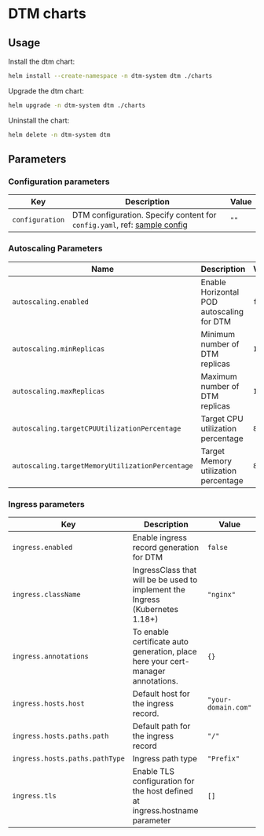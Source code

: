 # DTM charts

## Usage

Install the dtm chart:

```bash
helm install --create-namespace -n dtm-system dtm ./charts
```

Upgrade the dtm chart:

```bash
helm upgrade -n dtm-system dtm ./charts
```

Uninstall the chart:

```bash
helm delete -n dtm-system dtm
```

## Parameters

### Configuration parameters

| Key             | Description                                                                                                                           | Value |
|-----------------|---------------------------------------------------------------------------------------------------------------------------------------|-------|
| `configuration` | DTM configuration. Specify content for `config.yaml`, ref: [sample config](https://github.com/sllt/dtm/blob/main/conf.sample.yml) | `""`  |



### Autoscaling Parameters

| Name                                            | Description                               | Value   |
|-------------------------------------------------|-------------------------------------------|---------|
| `autoscaling.enabled`                           | Enable Horizontal POD autoscaling for DTM | `false` |
| `autoscaling.minReplicas`                       | Minimum number of DTM replicas            | `1`     |
| `autoscaling.maxReplicas`                       | Maximum number of DTM replicas            | `10`    |
| `autoscaling.targetCPUUtilizationPercentage`    | Target CPU utilization percentage         | `80`    |
| `autoscaling.targetMemoryUtilizationPercentage` | Target Memory utilization percentage      | `80`    |

### Ingress parameters

| Key                            | Description                                                                      | Value               |
|--------------------------------|----------------------------------------------------------------------------------|---------------------|
| `ingress.enabled`              | Enable ingress record generation for DTM                                         | `false`             |
| `ingress.className`            | IngressClass that will be be used to implement the Ingress (Kubernetes 1.18+)    | `"nginx"`           |
| `ingress.annotations`          | To enable certificate auto generation, place here your cert-manager annotations. | `{}`                |
| `ingress.hosts.host`           | Default host for the ingress record.                                             | `"your-domain.com"` |
| `ingress.hosts.paths.path`     | Default path for the ingress record                                              | `"/"`               |
| `ingress.hosts.paths.pathType` | Ingress path type                                                                | `"Prefix"`          |
| `ingress.tls`                  | Enable TLS configuration for the host defined at ingress.hostname parameter      | `[]`                |
